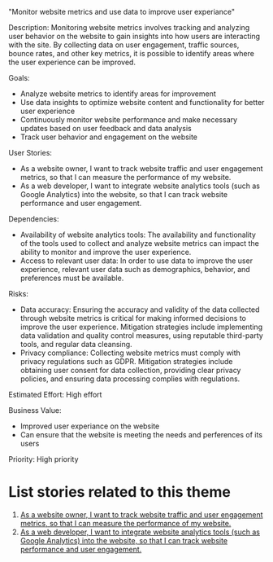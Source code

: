 "Monitor website metrics and use data to improve user experiance"

Description: Monitoring website metrics involves tracking and analyzing user behavior on the website to gain insights into how users are interacting with the site. By collecting data on user engagement, traffic sources, bounce rates, and other key metrics, it is possible to identify areas where the user experience can be improved.

Goals: 
* Analyze website metrics to identify areas for improvement
* Use data insights to optimize website content and functionality for better user experience
* Continuously monitor website performance and make necessary updates based on user feedback and data analysis
* Track user behavior and engagement on the website

User Stories: 
* As a website owner, I want to track website traffic and user engagement metrics, so that I can measure the performance of my website.
* As a web developer, I want to integrate website analytics tools (such as Google Analytics) into the website, so that I can track website performance and user engagement.

Dependencies: 
* Availability of website analytics tools: The availability and functionality of the tools used to collect and analyze website metrics can impact the ability to monitor and improve the user experience.
* Access to relevant user data: In order to use data to improve the user experience, relevant user data such as demographics, behavior, and preferences must be available.

Risks: 
* Data accuracy: Ensuring the accuracy and validity of the data collected through website metrics is critical for making informed decisions to improve the user experience. Mitigation strategies include implementing data validation and quality control measures, using reputable third-party tools, and regular data cleansing.
* Privacy compliance: Collecting website metrics must comply with privacy regulations such as GDPR. Mitigation strategies include obtaining user consent for data collection, providing clear privacy policies, and ensuring data processing complies with regulations.

Estimated Effort: High effort 

Business Value: 
* Improved user experiance on the website
* Can ensure that the website is meeting the needs and perferences of its users

Priority: High priority 

# List stories related to this theme
1. [As a website owner, I want to track website traffic and user engagement metrics, so that I can measure the performance of my website.](https://github.com/amm33/mywebclass-agile-docs/blob/d735cf843620959bb2e2369cd26d475b107547c1/documentation/templates/theme/initiatives/epics/stories/story4.md)
2. [As a web developer, I want to integrate website analytics tools (such as Google Analytics) into the website, so that I can track website performance and user engagement.](https://github.com/amm33/mywebclass-agile-docs/blob/d735cf843620959bb2e2369cd26d475b107547c1/documentation/templates/theme/initiatives/epics/stories/story5.md)
